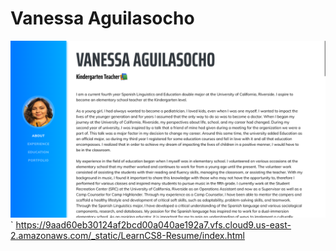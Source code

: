 # Vanessa Aguilasocho
![Description of Image](img/image.png) `
https://9aad60eb30124af2bcd00a040ae192a7.vfs.cloud9.us-east-2.amazonaws.com/_static/LearnCS8-Resume/index.html
